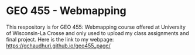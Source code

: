 # GEO 455 - Webmapping

This respository is for GEO 455: Webmapping course offered at University of Wisconsin-La Crosse and only used to upload my class assignments and final project.
Here is the link to my webpage:  https://gchaudhuri.github.io/geo455_page/

